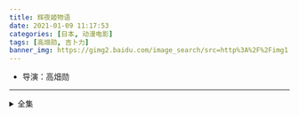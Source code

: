 ```yaml
---
title: 辉夜姬物语
date: 2021-01-09 11:17:53
categories: [日本, 动漫电影]
tags: [高畑勋, 吉卜力]
banner_img: https://gimg2.baidu.com/image_search/src=http%3A%2F%2Fimg1.timeface.cn%2Fuploads%2Ftimes%2F2015%2F08%2F140936_OwmJPj.jpg%402048w_2048h_0r_2o_60q&refer=http%3A%2F%2Fimg1.timeface.cn&app=2002&size=f9999,10000&q=a80&n=0&g=0n&fmt=jpeg?sec=1612754357&t=1bae5734c29c6edeeb4880d2570eb037
---
```

* 导演：高畑勋
---
<!-- more -->
<details>
<summary>全集</summary>
{% dplayer "url:http://leshi.cdn-zuyida.com/20171231/qlbBb8vX/index.m3u8" "type:hls" %}
</details>
